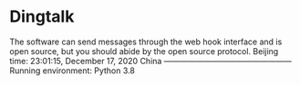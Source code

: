 # Dingtalk
The software can send messages through the web hook interface and is open source, but you should abide by the open source protocol.
Beijing time: 23:01:15, December 17, 2020
China
————————————————
Running environment: Python 3.8
